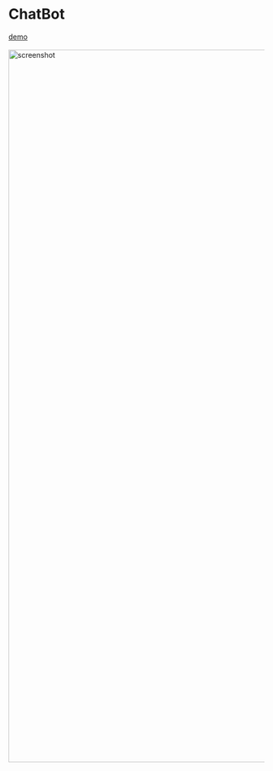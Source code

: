 # ChatBot
<a href="https://ks-chat-bot.herokuapp.com/" target="_blank">demo</a>
<br>
<br>
<img width="1402" alt="screenshot" src="https://user-images.githubusercontent.com/61724976/120896870-69409e00-c65e-11eb-8143-96727c84bafc.png">
